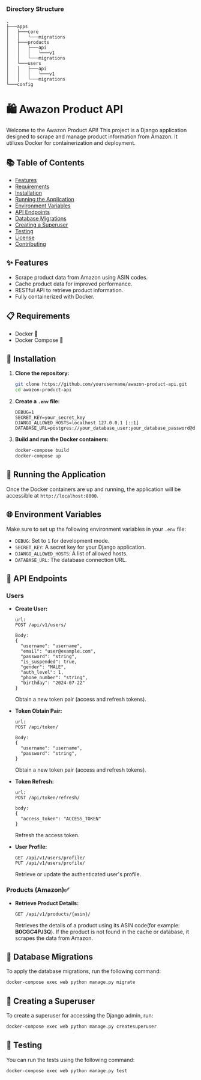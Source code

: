 ### Directory Structure

```plaintext
.
├───apps
│   ├───core
│   │   └───migrations
│   ├───products
│   │   ├───api
│   │   │   └───v1
│   │   └───migrations
│   └───users
│   │   ├───api
│   │   │   └───v1
│   │   └───migrations
└───config
```

# 🛍️ **Awazon Product API**

Welcome to the Awazon Product API! This project is a Django application designed to scrape and manage product information from Amazon. It utilizes Docker for containerization and deployment.

## 📚 **Table of Contents**

- [Features](#-features)
- [Requirements](#-requirements)
- [Installation](#-installation)
- [Running the Application](#-running-the-application)
- [Environment Variables](#-environment-variables)
- [API Endpoints](#-api-endpoints)
- [Database Migrations](#-database-migrations)
- [Creating a Superuser](#-creating-a-superuser)
- [Testing](#-testing)
- [License](#-license)
- [Contributing](#-contributing)

## ✨ **Features**

- Scrape product data from Amazon using ASIN codes.
- Cache product data for improved performance.
- RESTful API to retrieve product information.
- Fully containerized with Docker.

## 📋 **Requirements**

- Docker 🐳
- Docker Compose 🐙

## 🚀 **Installation**

1. **Clone the repository:**

    ```bash
    git clone https://github.com/yourusername/awazon-product-api.git
    cd awazon-product-api
    ```

2. **Create a `.env` file:**

    ```env
    DEBUG=1
    SECRET_KEY=your_secret_key
    DJANGO_ALLOWED_HOSTS=localhost 127.0.0.1 [::1]
    DATABASE_URL=postgres://your_database_user:your_database_password@db:5432/your_database_name
    ```

3. **Build and run the Docker containers:**

    ```bash
    docker-compose build
    docker-compose up
    ```

## 🏃 **Running the Application**

Once the Docker containers are up and running, the application will be accessible at `http://localhost:8000`.

## 🌐 **Environment Variables**

Make sure to set up the following environment variables in your `.env` file:

- `DEBUG`: Set to `1` for development mode.
- `SECRET_KEY`: A secret key for your Django application.
- `DJANGO_ALLOWED_HOSTS`: A list of allowed hosts.
- `DATABASE_URL`: The database connection URL.

## 📡 **API Endpoints**

### Users

- **Create User:**
  ```
  url:
  POST /api/v1/users/
  ```
  ```
  Body:
  {
    "username": "username",
    "email": "user@example.com",
    "password": "string",
    "is_suspended": true,
    "gender": "MALE",
    "auth_level": 1,
    "phone_number": "string",
    "birthday": "2024-07-22"
  }
  ```

  Obtain a new token pair (access and refresh tokens).

- **Token Obtain Pair:**
  
  ```
  url:
  POST /api/token/
  ```
  ```
  Body:
  {
    "username": "username",
    "password": "string",
  }
  ```
  Obtain a new token pair (access and refresh tokens).

- **Token Refresh:**
  
  ```
  url:
  POST /api/token/refresh/
  ```
  ```
  body:
  {
    "access_token": "ACCESS_TOKEN"
  }
  ```
  Refresh the access token.

- **User Profile:**
  
  ```
  GET /api/v1/users/profile/
  PUT /api/v1/users/profile/
  ```

  Retrieve or update the authenticated user's profile.

### Products (Amazon)✅

- **Retrieve Product Details:**
  
  ```
  GET /api/v1/products/{asin}/
  ```

  Retrieves the details of a product using its ASIN code(for example: **B0CGC4PJ3Q**). If the product is not found in the cache or database, it scrapes the data from Amazon.

## 🔄 **Database Migrations**

To apply the database migrations, run the following command:

```bash
docker-compose exec web python manage.py migrate
```

## 🔑 **Creating a Superuser**

To create a superuser for accessing the Django admin, run:

```bash
docker-compose exec web python manage.py createsuperuser
```

## 🧪 **Testing**

You can run the tests using the following command:

```bash
docker-compose exec web python manage.py test
```